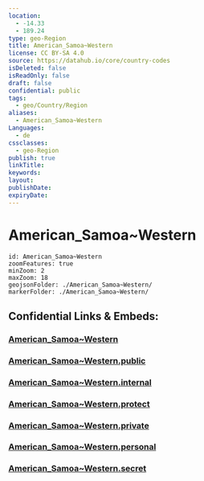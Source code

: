 ```yaml
---
location:
  - -14.33
  - 189.24
type: geo-Region
title: American_Samoa~Western
license: CC BY-SA 4.0
source: https://datahub.io/core/country-codes
isDeleted: false
isReadOnly: false
draft: false
confidential: public
tags:
  - geo/Country/Region
aliases:
  - American_Samoa~Western
Languages:
  - de
cssclasses:
  - geo-Region
publish: true
linkTitle:
keywords:
layout:
publishDate:
expiryDate:
---
```


# American_Samoa~Western

```leaflet
id: American_Samoa~Western
zoomFeatures: true 
minZoom: 2 
maxZoom: 18
geojsonFolder: ./American_Samoa~Western/
markerFolder: ./American_Samoa~Western/
```


## Confidential Links & Embeds: 

### [American_Samoa~Western](/_Standards/Earth/Continent/Oceania/Polynesia/American_Samoa/Districts~American_Samoa/American_Samoa~Western.md) 

### [American_Samoa~Western.public](/_public/Earth/Continent/Oceania/Polynesia/American_Samoa/Districts~American_Samoa/American_Samoa~Western.public.md) 

### [American_Samoa~Western.internal](/_internal/Earth/Continent/Oceania/Polynesia/American_Samoa/Districts~American_Samoa/American_Samoa~Western.internal.md) 

### [American_Samoa~Western.protect](/_protect/Earth/Continent/Oceania/Polynesia/American_Samoa/Districts~American_Samoa/American_Samoa~Western.protect.md) 

### [American_Samoa~Western.private](/_private/Earth/Continent/Oceania/Polynesia/American_Samoa/Districts~American_Samoa/American_Samoa~Western.private.md) 

### [American_Samoa~Western.personal](/_personal/Earth/Continent/Oceania/Polynesia/American_Samoa/Districts~American_Samoa/American_Samoa~Western.personal.md) 

### [American_Samoa~Western.secret](/_secret/Earth/Continent/Oceania/Polynesia/American_Samoa/Districts~American_Samoa/American_Samoa~Western.secret.md)

